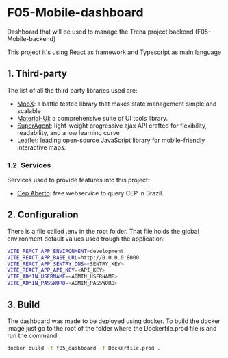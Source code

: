 # F05-Mobile-dashboard

Dashboard that will be used to manage the Trena project backend (F05-Mobile-backend) 

This project it's using React as framework and Typescript as main language

## 1. Third-party 

The list of all the third party libraries used are:

* [MobX](https://mobx.js.org/): a battle tested library that makes state management simple and scalable
* [Material-UI](https://mui.com/): a comprehensive suite of UI tools library.
* [SuperAgent](https://visionmedia.github.io/superagent/): light-weight progressive ajax API crafted for flexibility, readability, and a low learning curve
* [Leaflet](https://leafletjs.com/index.html): leading open-source JavaScript library for mobile-friendly interactive maps.
 
### 1.2. Services

Services used to provide features into this project:

* [Cep Aberto](https://cepaberto.com/): free webservice to query CEP in Brazil.

## 2. Configuration

There is a file called .env in the root folder. That file holds the global environment default values used trough the application:

```bash
VITE_REACT_APP_ENVIRONMENT=development
VITE_REACT_APP_BASE_URL=http://0.0.0.0:8000
VITE_REACT_APP_SENTRY_DNS=<SENTRY_KEY>
VITE_REACT_APP_API_KEY=<API_KEY>
VITE_ADMIN_USERNAME=<ADMIN_USERNAME>
VITE_ADMIN_PASSWORD=<ADMIN_PASSWORD>
```

## 3. Build

The dashboard was made to be deployed using docker. To build the docker image just go to the
root of the folder where the Dockerfile.prod file is and run the command:

```bash
docker build -t f05_dashboard -f Dockerfile.prod .
```